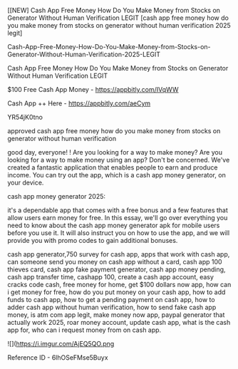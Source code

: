 [[NEW] Cash App Free Money How Do You Make Money from Stocks on Generator Without Human Verification LEGIT [cash app free money how do you make money from stocks on generator without human verification 2025 legit]

Cash-App-Free-Money-How-Do-You-Make-Money-from-Stocks-on-Generator-Without-Human-Verification-2025-LEGIT

Cash App Free Money How Do You Make Money from Stocks on Generator Without Human Verification LEGIT

$100 Free Cash App Money -  https://appbitly.com/IVqWW


Cash App ++ Here - https://appbitly.com/aeCym


YR54jK0tno

approved cash app free money how do you make money from stocks on generator without human verification

good day, everyone! ! Are you looking for a way to make money? Are you looking for a way to make money using an app? Don't be concerned. We've created a fantastic application that enables people to earn and produce income. You can try out the app, which is a cash app money generator, on your device.

cash app money generator 2025:

it's a dependable app that comes with a free bonus and a few features that allow users earn money for free. In this essay, we'll go over everything you need to know about the cash app money generator apk for mobile users before you use it. It will also instruct you on how to use the app, and we will provide you with promo codes to gain additional bonuses.

cash app generator,750 survey for cash app, apps that work with cash app, can someone send you money on cash app without a card, cash app 100 thieves card, cash app fake payment generator, cash app money pending, cash app transfer time, cashapp 100, create a cash app account, easy cracks code cash, free money for home, get $100 dollars now app, how can i get money for free, how do you put money on your cash app, how to add funds to cash app, how to get a pending payment on cash app, how to adder cash app without human verification, how to send fake cash app money, is atm com app legit, make money now app, paypal generator that actually work 2025, roar money account, update cash app, what is the cash app for, who can i request money from on cash app.

![](https://i.imgur.com/AjEQ5QO.png

Reference ID - 6lhOSeFMse5Buyx